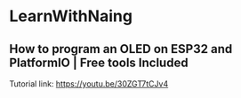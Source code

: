 # LearnWithNaing
## How to program an OLED on ESP32 and PlatformIO | Free tools Included

Tutorial link: https://youtu.be/30ZGT7tCJv4
